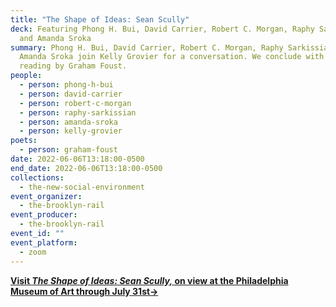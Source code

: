 ```yaml
---
title: "The Shape of Ideas: Sean Scully"
deck: Featuring Phong H. Bui, David Carrier, Robert C. Morgan, Raphy Sarkissian,
  and Amanda Sroka
summary: Phong H. Bui, David Carrier, Robert C. Morgan, Raphy Sarkissian, and
  Amanda Sroka join Kelly Grovier for a conversation. We conclude with a poetry
  reading by Graham Foust.
people:
  - person: phong-h-bui
  - person: david-carrier
  - person: robert-c-morgan
  - person: raphy-sarkissian
  - person: amanda-sroka
  - person: kelly-grovier
poets:
  - person: graham-foust
date: 2022-06-06T13:18:00-0500
end_date: 2022-06-06T13:18:00-0500
collections:
  - the-new-social-environment
event_organizer:
  - the-brooklyn-rail
event_producer:
  - the-brooklyn-rail
event_id: ""
event_platform:
  - zoom
---
```

**[Visit *The Shape of Ideas: Sean Scully,* on view at the Philadelphia Museum of Art through July 31st→](https://philamuseum.org/calendar/exhibition/sean-scully-shape-ideas)**